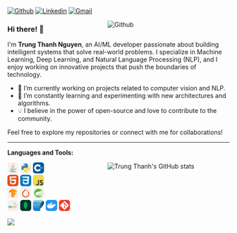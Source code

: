 
[![Github](https://img.shields.io/badge/-Github-000?style=flat&logo=Github&logoColor=white)](https://github.com/trungtndev)
[![Linkedin](https://img.shields.io/badge/-LinkedIn-blue?style=flat&logo=Linkedin&logoColor=white)]()
[![Gmail](https://img.shields.io/badge/-Gmail-c14438?style=flat&logo=Gmail&logoColor=white)](mailto:)

<!-- Any image aligned to the right. Beware the width -->
<img width="55%" align="right" alt="Github" src="https://raw.githubusercontent.com/onimur/.github/master/.resources/git-header.svg" />

### Hi there! 👋

I'm **Trung Thanh Nguyen**, an AI/ML developer passionate about building intelligent systems that solve real-world problems. I specialize in Machine Learning, Deep Learning, and Natural Language Processing (NLP), and I enjoy working on innovative projects that push the boundaries of technology. 

- 🔭 I’m currently working on projects related to computer vision and NLP.
- 🌱 I’m constantly learning and experimenting with new architectures and algorithms.
- 💡 I believe in the power of open-source and love to contribute to the community.

Feel free to explore my repositories or connect with me for collaborations!

---

**Languages and Tools:** 

<div style="margin-right: 10px>
  <a href="https://github.com/trungtndev">
      <img width="55%" align="right" alt="Trung Thanh's GitHub stats" src="https://github-readme-stats.vercel.app/api?username=trungtndev&show_icons=true&hide_border=true&bg_color=EDEDED" />
  </a>
  
  <code><img width="5%" src="https://github.com/tandpfun/skill-icons/blob/main/icons/Java-Light.svg"></code>
  <code><img width="5%" src="https://github.com/tandpfun/skill-icons/blob/main/icons/Python-Light.svg"></code>
  <code><img width="5%" src="https://github.com/tandpfun/skill-icons/blob/main/icons/CPP.svg"></code>
  <br />
  <code><img width="5%" src="https://github.com/tandpfun/skill-icons/blob/main/icons/HTML.svg"></code>
  <code><img width="5%" src="https://github.com/tandpfun/skill-icons/blob/main/icons/CSS.svg"></code>
  <code><img width="5%" src="https://github.com/tandpfun/skill-icons/blob/main/icons/JavaScript.svg"></code>
  <br />
  <code><img width="5%" src="https://github.com/tandpfun/skill-icons/blob/main/icons/TensorFlow-Light.svg"></code>
  <code><img width="5%" src="https://github.com/tandpfun/skill-icons/blob/main/icons/PyTorch-Light.svg"></code>
  <code><img width="5%" src="https://github.com/tandpfun/skill-icons/blob/main/icons/Spring-Light.svg"></code>
  <br />
  <code><img width="5%" src="https://github.com/tandpfun/skill-icons/blob/main/icons/MySQL-Light.svg"></code>
  <code><img width="5%" src="https://github.com/tandpfun/skill-icons/blob/main/icons/MongoDB.svg"></code>
  <code><img width="5%" src="https://github.com/tandpfun/skill-icons/blob/main/icons/SQLite.svg"></code>
  <code><img width="5%" src="https://github.com/tandpfun/skill-icons/blob/main/icons/Docker.svg"></code>
  <code><img width="5%" src="https://github.com/tandpfun/skill-icons/blob/main/icons/Git.svg"></code>

</div>



[![](https://visitcount.itsvg.in/api?id=trungtndev&icon=6&color=0)](https://visitcount.itsvg.in)


